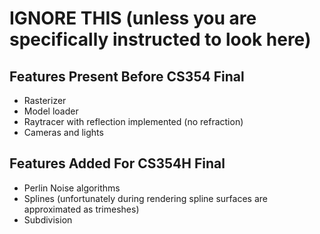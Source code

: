 # IGNORE THIS (unless you are specifically instructed to look here)

## Features Present Before CS354 Final

- Rasterizer
- Model loader
- Raytracer with reflection implemented (no refraction)
- Cameras and lights


## Features Added For CS354H Final

- Perlin Noise algorithms
- Splines (unfortunately during rendering spline surfaces are approximated as trimeshes)
- Subdivision